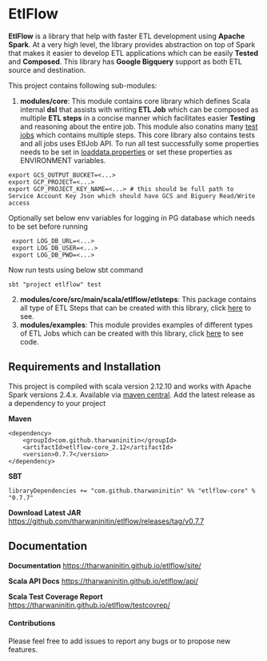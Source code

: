 EtlFlow
====

**EtlFlow** is a library that help with faster ETL development using **Apache Spark**. At a very high level,
the library provides abstraction on top of Spark that makes it easier to develop ETL applications which can be easily **Tested** and **Composed**. This library has **Google Bigquery** support as both ETL source and destination.

This project contains following sub-modules:

1. **modules/core**:
 This module contains core library which defines Scala internal **dsl** that assists with writing **ETL Job** which can be composed as multiple **ETL steps** in a concise manner which facilitates easier **Testing** and reasoning about the entire job. This module also conatins many [test jobs](modules/core/src/test/scala) which contains multiple steps. This core library also contains tests and all jobs uses EtlJob API. To run all test successfully some properties needs to be set in [loaddata.properties](modules/core/src/test/resources/loaddata.properties) or set these properties as ENVIRONMENT variables.
 ```shell
 export GCS_OUTPUT_BUCKET=<...>
 export GCP_PROJECT=<...>
 export GCP_PROJECT_KEY_NAME=<...> # this should be full path to Service Account Key Json which should have GCS and Biguery Read/Write access
 ```
 Optionally set below env variables for logging in PG database which needs to be set before running
 ```shell
  export LOG_DB_URL=<...>
  export LOG_DB_USER=<...>
  export LOG_DB_PWD=<...> 
  ```
 Now run tests using below sbt command
 ```shell
sbt "project etlflow" test
```
2. **modules/core/src/main/scala/etlflow/etlsteps**:
 This package contains all type of ETL Steps that can be created with this library, click [here](modules/core/src/main/scala/etlflow/etlsteps) to see.
3. **modules/examples**:
 This module provides examples of different types of ETL Jobs which can be created with this library, click [here](modules/examples/src/main/scala/examples) to see code.

## Requirements and Installation
This project is compiled with scala version 2.12.10 and works with Apache Spark versions 2.4.x.
Available via [maven central](https://mvnrepository.com/artifact/com.github.tharwaninitin/etlflow-core). 
Add the latest release as a dependency to your project

__Maven__
```
<dependency>
    <groupId>com.github.tharwaninitin</groupId>
    <artifactId>etlflow-core_2.12</artifactId>
    <version>0.7.7</version>
</dependency>
```
__SBT__
```
libraryDependencies += "com.github.tharwaninitin" %% "etlflow-core" % "0.7.7"
```
__Download Latest JAR__ https://github.com/tharwaninitin/etlflow/releases/tag/v0.7.7


## Documentation

__Documentation__  https://tharwaninitin.github.io/etlflow/site/

__Scala API Docs__ https://tharwaninitin.github.io/etlflow/api/

__Scala Test Coverage Report__  https://tharwaninitin.github.io/etlflow/testcovrep/

#### Contributions
Please feel free to add issues to report any bugs or to propose new features.
